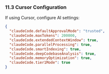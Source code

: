 ### 11.3 Cursor Configuration
If using Cursor, configure AI settings:
```json
{
  "claudeCode.defaultApprovalMode": "trusted",
  "claudeCode.maxTokens": 200000,
  "claudeCode.extendedContextWindow": true,
  "claudeCode.parallelProcessing": true,
  "claudeCode.smartIndexing": true,
  "claudeCode.deepCodebaseAnalysis": true,
  "claudeCode.memoryOptimization": true,
  "claudeCode.tier1Mode": true
}
```
